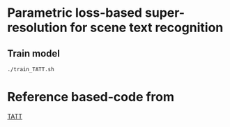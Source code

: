 # Parametric loss-based super-resolution for scene text recognition

## Train model

```
./train_TATT.sh
```

# Reference based-code from


[TATT](https://github.com/mjq11302010044/TATT)


